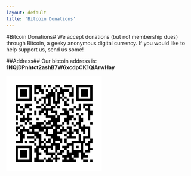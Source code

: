 ```yaml
---
layout: default
title: 'Bitcoin Donations'
---
```


#Bitcoin Donations#
We accept donations (but not membership dues) through Bitcoin, a geeky anonymous digital currency. If you would like to help support us, send us some!

##Address##
Our bitcoin address is: **1NQjDPnhtct2ashB7W6xcdpCK1QiArwHay**

![Bitcoin address in a QR code](bitcoin-address.png)